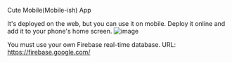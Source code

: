 Cute Mobile(Mobile-ish) App

It's deployed on the web, but you can use it on mobile.
Deploy it online and add it to your phone's home screen. 
![image](https://github.com/00Gizem00/MobileApp/assets/64495695/82d7b525-7b01-4e60-bb0c-a124b91daee0)

You must use your own Firebase real-time database. 
URL: https://firebase.google.com/

